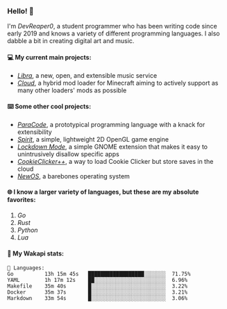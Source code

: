 ### Hello! 👋

I'm _DevReaper0_, a student programmer who has been writing code since early 2019 and knows a variety of different programming languages. I also dabble a bit in creating digital art and music.

#### 💻 My current main projects:

-   _[Libra](https://github.com/LibraMusic)_, a new, open, and extensible music service
-   _[Cloud](https://github.com/CloudLoaderMC/CloudLoader)_, a hybrid mod loader for Minecraft aiming to actively support as many other loaders' mods as possible

#### ⌨️ Some other cool projects:

-   _[ParaCode](https://github.com/ParaCodeLang/ParaCode)_, a prototypical programming language with a knack for extensibility
-   _[Spirit](https://gitlab.com/DevReaper0/SpiritEngine)_, a simple, lightweight 2D OpenGL game engine
-   _[Lockdown Mode](https://github.com/DevReaper0/GNOME-LockdownMode)_, a simple GNOME extension that makes it easy to unintrusively disallow specific apps
-   _[CookieClicker++](https://github.com/DevReaper0/CookieClickerPlusPlus)_, a way to load Cookie Clicker but store saves in the cloud
-   _[NewOS](https://github.com/DevReaper0/NewOS)_, a barebones operating system

#### 🌐 I know a larger variety of languages, but these are my absolute favorites:

1. _Go_
2. _Rust_
3. _Python_
4. _Lua_

#### 📡 My Wakapi stats:

```text
💾 Languages:
Go          13h 15m 45s   ██████████████████░░░░░░░  71.75%
YAML        1h 17m 12s    ██░░░░░░░░░░░░░░░░░░░░░░░  6.96%
Makefile    35m 40s       █░░░░░░░░░░░░░░░░░░░░░░░░  3.22%
Docker      35m 37s       █░░░░░░░░░░░░░░░░░░░░░░░░  3.21%
Markdown    33m 54s       █░░░░░░░░░░░░░░░░░░░░░░░░  3.06%
```
